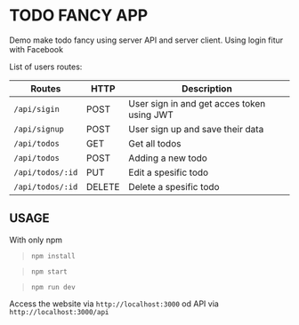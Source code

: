 TODO FANCY APP
=============

Demo make todo fancy using server API and server client. Using login fitur with Facebook

List of users routes:

| Routes | HTTP | Description |
|---------------|-------------|---------------|
|`/api/sigin`| POST | User sign in and get acces token using JWT |
|`/api/signup`| POST | User sign up and save their data |
|`/api/todos`| GET | Get all todos |
|`/api/todos`| POST | Adding a new todo |
|`/api/todos/:id`| PUT | Edit a spesific todo |
|`/api/todos/:id`| DELETE | Delete a spesific todo |

USAGE
-----

With only npm
> `npm install`

> `npm start`

> `npm run dev`

Access the website via `http://localhost:3000` od API via `http://localhost:3000/api`